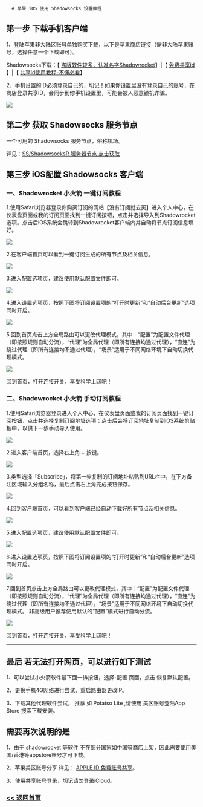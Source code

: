 
      # 苹果 iOS 使用 Shadowsocks 设置教程

## 第一步 下载手机客户端

1、登陆苹果非大陆区账号单独购买下载，以下是苹果商店链接（需非大陆苹果账号，选择任意一个下载即可）。

Shadowsocks下载：【 <a href="https://apps.apple.com/us/app/shadowrocket" target="_blank">盗版软件较多，认准名字Shadowrocket</a>】|【 <a href="https://idshare001.me/goso.html" target="_blank">免费共享id</a> 】|【 <a href="https://pic.rmb.bdstatic.com/bjh/240209/102565340e5551ea9dff1eddc7a6e17e1186.jpeg" target="_blank">共享id使用教程-不懂必看</a>】

2、手机设置的ID必须登录自己的，切记！如果你设置里没有登录自己的账号，在商店登录共享ID，会同步到你手机设置里，可能会被人恶意锁机诈骗。

![](https://file.uhsea.com/2508/19da616ee0f49c8b063e2bad18bfc86dRP.png)

## 第二步 获取 Shadowsocks 服务节点

一个可用的 Shadowsocks 服务节点，俗称机场。

详见：[SS/ShadowsocksR 服务器节点 点击获取](ss.md)

## 第三步 iOS配置 Shadowsocks 客户端

### 一、Shadowrocket 小火箭 一键订阅教程

1.使用Safari浏览器登录你购买订阅的网站【没有订阅就去买】进入个人中心，在仪表盘页面或我的订阅页面找到一键订阅按钮，点击并选择导入到Shadowrocket选项。点击后iOS系统会跳转到Shadowrocket客户端内并自动将节点订阅信息填好。

![](https://pic.ybfl.xyz/i/2023/02/22/10zhy4x-0.png)

2.在客户端首页可以看到一键订阅生成的所有节点及相关信息。

![](https://pic.ybfl.xyz/i/2023/02/22/11140tl-0.png)

3.进入配置选项页，建议使用默认配置文件即可。

![](https://pic.ybfl.xyz/i/2023/02/22/10zi0t8-0.png)

4.进入设置选项页，按照下图将订阅设置项的“打开时更新”和“自动后台更新”选项同时开启。

![](https://pic.ybfl.xyz/i/2023/02/22/10zhv4u-0.png)

5.回到首页点击上方全局路由可以更改代理模式，其中：“配置”为配置文件代理（即按照规则自动分流），“代理”为全局代理（即所有连接均通过代理），“直连”为绕过代理（即所有连接均不通过代理），“场景”适用于不同网络环境下自动切换代理模式。

![](https://pic.ybfl.xyz/i/2023/02/22/11140tl-0.png)

回到首页，打开连接开关，享受科学上网吧！

### 二、Shadowrocket 小火箭 手动订阅教程

1.使用Safari浏览器登录进入个人中心，在仪表盘页面或我的订阅页面找到一键订阅按钮，点击并选择复制订阅地址选项；点击后会将订阅地址复制到iOS系统剪贴板中，以供下一步手动导入使用。

![](https://pic.ybfl.xyz/i/2023/02/22/113lf8n-0.png)

2.进入客户端首页，选择右上角 + 按键。

![](https://pic.ybfl.xyz/i/2023/02/22/113l3uk-0.png)

3.类型选择「Subscribe」，将第一步复制的订阅地址粘贴到URL栏中，在下方备注区域输入分组名称，最后点击右上角完成按钮保存。

![](https://pic.ybfl.xyz/i/2023/02/22/114vkht-0.png)

4.回到客户端首页，可以看到客户端已经自动下载好所有节点及相关信息。

![](https://pic.ybfl.xyz/i/2023/02/22/11140tl-0.png)

5.进入配置选项页，建议使用默认配置文件即可。

![](https://pic.ybfl.xyz/i/2023/02/22/10zi0t8-0.png)

6.进入设置选项页，按照下图将订阅设置项的“打开时更新”和“自动后台更新”选项同时开启。

![](https://pic.ybfl.xyz/i/2023/02/22/10zhv4u-0.png)

7.回到首页点击上方全局路由可以更改代理模式，其中：“配置”为配置文件代理（即按照规则自动分流），“代理”为全局代理（即所有连接均通过代理），“直连”为绕过代理（即所有连接均不通过代理），“场景”适用于不同网络环境下自动切换代理模式。
非高级用户推荐使用默认的“配置”模式进行自动分流。

![](https://pic.ybfl.xyz/i/2023/02/22/11140tl-0.png)

回到首页，打开连接开关，享受科学上网吧！

<hr>


## 最后 若无法打开网页，可以进行如下测试

1、可以尝试小火箭软件最下面一排按钮，选择-配置 页面，点击 恢复默认配置。

2、更换手机4G网络进行尝试、重启路由器更改IP。

3、下载其他代理软件尝试， 推荐 如 Potatso Lite ,请使用 美区账号登陆App Store 搜索下载安装。

## 需要再次说明的是

1、由于 shadowrocket 等软件 不在部分国家如中国等商店上架，因此需要使用美国/香港等appstore账号才可下载。

2、苹果美区账号分享 详见： [APPLE ID 免费账号共享](appleid.md)。

3、使用共享账号登录，切记请勿登录iCloud。

### [<< 返回首页](README.md)
